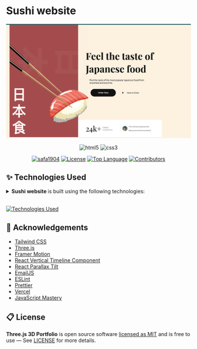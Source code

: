 # Sushi website 

![demo](assets/background.png)
<div align="center">
    <img src="https://img.shields.io/badge/-HTML_5-black?style=for-the-badge&logoColor=white&logo=html5&color=E34F26" alt="html5" />
    <img src="https://img.shields.io/badge/-css3-black?style=for-the-badge&logoColor=white&logo=css3&color=1572B6" alt="css3" />
 </div>
 <div align= "center">
   
[![safa1904](https://custom-icon-badges.demolab.com/badge/made%20by%20-safa1904-556bf2?logo=github&logoColor=white&labelColor=101827)](https://github.com/safa1904)
[![License](https://img.shields.io/github/license/safa1904/Sushi?color=dddddd&labelColor=000000)](https://github.com/safa1904/Sushi/blob/master/LICENSE)
[![Top Language](https://img.shields.io/github/languages/top/safa1904/Sushi?logo=github&logoColor=%23007ACC&label=CSS)](https://www.Csslang.org/)
[![Contributors](https://img.shields.io/github/contributors/safa1904/Sushi?style=flat&color=orange&label=Contributors)](https://github.com/safa1904/Sushi/graphs/contributors)
 </div>

## ✨ Technologies Used

<details><summary><b> Sushi website </b> is built using the following technologies:</summary>


- [Vite](https://vitejs.dev/)
- [React.js](https://reactjs.org/)
- [Three.js](https://threejs.org/)
- [Framer Motion](https://www.framer.com/motion/)
- [Tailwind CSS](https://tailwindcss.com/)
- [ESLint](https://eslint.org/)

</details><br/>

[![Technologies Used](https://skillicons.dev/icons?i=vite,react,threejs,tailwind)](https://skillicons.dev)

## 💎 Acknowledgements
- [Tailwind CSS](https://tailwindcss.com/)
- [Three.js](https://threejs.org/)
- [Framer Motion](https://www.framer.com/motion/)
- [React Vertical Timeline Component](https://www.npmjs.com/package/react-vertical-timeline-component)
- [React Parallax Tilt](https://www.npmjs.com/package/react-parallax-tilt)
- [EmailJS](https://www.emailjs.com/)
- [ESLint](https://eslint.org/)
- [Prettier](https://prettier.io/)
- [Vercel](https://vercel.com/)
- [JavaScript Mastery](https://www.jsmastery.pro/)

## 📋 License

**Three.js 3D Portfolio** is open source software
[licensed as MIT](https://opensource.org/license/mit/) and is free to use — See
[LICENSE](https://github.com/safa1904/Sushi/blob/master/LICENSE) for more details.



